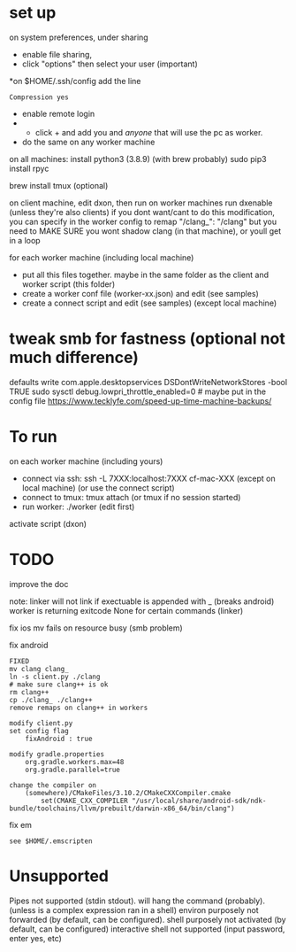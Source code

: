 
# set up
on system preferences, under sharing
* enable file sharing,
* click "options" then select your user (important)

*on $HOME/.ssh/config add the line

    Compression yes

* enable remote login
* * click + and add you and *anyone* that will use the pc as worker.
* do the same on any worker machine

on all machines:
install python3 (3.8.9) (with brew probably)
sudo pip3 install rpyc

brew install tmux (optional)

on client machine, edit dxon, then run
on worker machines run dxenable (unless they're also clients)
    if you dont want/cant to do this modification, you can specify in the worker config to remap 
    "/clang_": "/clang"
    but you need to MAKE SURE you wont shadow clang (in that machine), or youll get in a loop

for each worker machine (including local machine) 
* put all this files together. maybe in the same folder as the client and worker script (this folder)
* create a worker conf file (worker-xx.json) and edit (see samples)
* create a connect script and edit (see samples) (except local machine)

# tweak smb for fastness (optional not much difference)
defaults write com.apple.desktopservices DSDontWriteNetworkStores -bool TRUE
sudo sysctl debug.lowpri_throttle_enabled=0 # maybe put in the config file
https://www.tecklyfe.com/speed-up-time-machine-backups/

# To run
on each worker machine (including yours)
* connect via ssh: ssh -L 7XXX:localhost:7XXX cf-mac-XXX  (except on local machine) (or use the connect script)
* connect to tmux: tmux attach (or tmux if no session started)
* run worker: ./worker (edit first)

activate script (dxon)


# TODO
improve the doc

note: linker will not link if exectuable is appended with _ (breaks android)
worker is returning exitcode None for certain commands (linker) 

fix ios 
    mv fails on resource busy (smb problem)

fix android

    FIXED
    mv clang clang_
    ln -s client.py ./clang
    # make sure clang++ is ok
    rm clang++
    cp ./clang_ ./clang++
    remove remaps on clang++ in workers

    modify client.py
    set config flag
        fixAndroid : true

    modify gradle.properties
        org.gradle.workers.max=48
        org.gradle.parallel=true

    change the compiler on 
        (somewhere)/CMakeFiles/3.10.2/CMakeCXXCompiler.cmake
            set(CMAKE_CXX_COMPILER "/usr/local/share/android-sdk/ndk-bundle/toolchains/llvm/prebuilt/darwin-x86_64/bin/clang")

   



fix em
    
    see $HOME/.emscripten

# Unsupported
Pipes not supported (stdin stdout). will hang the command (probably). (unless is a complex expression ran in a shell)
environ purposely not forwarded (by default, can be configured). 
shell purposely not activated (by default, can be configured)
interactive shell not supported (input password, enter yes, etc)
